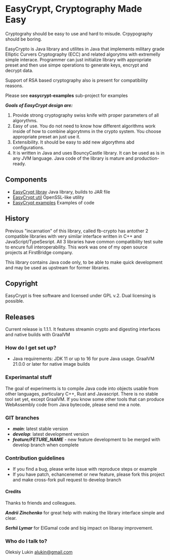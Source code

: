 # EasyCrypt, Cryptography Made Easy

Cryptograhy should be easy to use and hard to misude. Crpypography should be boring. 

EasyCrypto is Java library and utilites in Java that implements  military grade
Elliptic Curvers Cryptography (ECC) and related algorytms with extremelly simple interace. 
Programmer can just initialize library with appropriate preset and then use simpe operations to generate keys, encrypt and decrypt data.

Support of RSA based cryptography also is present for compatibility reasons.

Please see __easycrypt-examples__ sub-project for examples

___Goals of EasyCrypt design are:___

1. Provide strong cryptography swiss knife with proper parameters of all algorythms.
2. Easy of use. You do not need to know how different algorithms work inside of how to combine algorytnms in the crypto system. You choose appropriate preset an just use it.	
3. Extensibility. It should be easy to add new algorythms abd configurations.
4. It is written in Java and uses BouncyCastle library. It can be used as is in any JVM language. Java code of the library is mature and production-ready.

## Components 

* [EasyCrypt libray](cryptolib) Java library, builds to JAR file
* [EasyCrypt util](cryptoutils) OpenSSL-like utility
* [EasyCrypt examples](clyptolib-examples) Examples of code

## History
Previous "incarnation" of this library, called fb-crypto has antother 2 compatible libraries with very similar interface written in C++ and JavaScript/TypeSesript.
All 3 libraries have common compatibility test suite to encure full interoperability. This work was one of my open source projects at FirstBridge company.

This library contains Java code only, to be able to make quick development and may be used as upstream for former libraries.

## Copyright

EasyCrypt is free software and licensed under GPL v.2. Dual licensing is possible.

## Releases

Current release is 1.1.1. It features streamin crypto and digesting interfaces and native builds with GraalVM


### How do I get set up? ###

* Java requirements: JDK 11 or up to 16 for pure Java usage. GraalVM 21.0.0 or later for native image builds

### Experimantal stuff

The goal of experiments is to compile Java code into objects usable from other languages, particulary C++, Rust and Javascript.
There is no stable tool set yet, except GraalVM. If you know some other tools that can produce WebAssembly code from Java bytecode, please send me a note.


### GIT branches ###

* ___main___: latest stable version
* ___develop___: latest development version
* ___feature/FETURE_NAME___ - new feature development to be merged with develop branch when complete


### Contribution guidelines ###

* If you find a bug, please write issue with reproduce steps or example
* If you have patch, echancenemet or new feature, please fork this project and make cross-fork pull request to develop branch

#### Credits

Thanks to friends and colleagues.

___Andrii Zinchenko___ for great help with making the library interfaсе simple and clear.

___Serhii Lymar___ for ElGamal code and big impact on libaray improvement.


### Who do I talk to? ###

Oleksiy Lukin <alukin@gmail.com>
